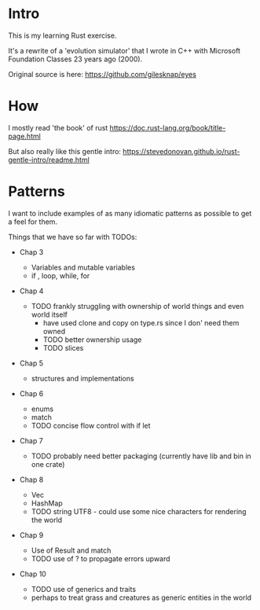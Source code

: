 # Intro

This is my learning Rust exercise.

It's a rewrite of a 'evolution simulator' that I wrote in C++ with Microsoft
Foundation Classes 23 years ago (2000).

Original source is here: https://github.com/gilesknap/eyes

# How

I mostly read 'the book' of rust https://doc.rust-lang.org/book/title-page.html

But also really like this gentle intro:
https://stevedonovan.github.io/rust-gentle-intro/readme.html

# Patterns

I want to include examples of as many idiomatic patterns as possible
to get a feel for them.

Things that we have so far with TODOs:

- Chap 3
  - Variables and mutable variables
  - if , loop, while, for
- Chap 4
  - TODO frankly struggling with ownership of world things and even world itself
    - have used clone and copy on type.rs since I don' need them owned
    - TODO better ownership usage
    - TODO slices

- Chap 5
  - structures and implementations
- Chap 6
  - enums
  - match
  - TODO concise flow control with if let
- Chap 7
  - TODO probably need better packaging (currently have lib and bin in one crate)
- Chap 8
  - Vec
  - HashMap
  - TODO string UTF8 - could use some nice characters for rendering the world
- Chap 9
  - Use of Result and match
  - TODO use of ? to propagate errors upward
- Chap 10
  - TODO use of generics and traits
  - perhaps to treat grass and creatures as generic entities in the world




